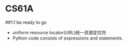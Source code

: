 # CS61A

##1.1 be ready to go

* uniform resource locator(URL)统一资源定位符
* Python code consists of expressions and statements. 